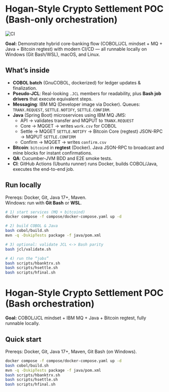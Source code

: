 # Hogan-Style Crypto Settlement POC (Bash-only orchestration)

![CI](https://github.com/<your-username>/hogan-crypto-settlement-poc/actions/workflows/ci.yml/badge.svg)

**Goal:** Demonstrate hybrid core-banking flow (COBOL/JCL mindset + MQ + Java + Bitcoin regtest) with modern CI/CD — all runnable locally on Windows (Git Bash/WSL), macOS, and Linux.

## What’s inside
- **COBOL batch** (GnuCOBOL, dockerized) for ledger updates & finalization.
- **Pseudo-JCL**: Real-looking `.JCL` members for readability, plus **Bash job drivers** that execute equivalent steps.
- **Messaging**: IBM MQ (Developer image via Docker). Queues: `TRANX.REQUEST`, `SETTLE.NOTIFY`, `SETTLE.CONFIRM`.
- **Java** (Spring Boot) microservices using IBM MQ JMS:
  - API → validates transfer and MQPUT to `TRANX.REQUEST`
  - Core → MQGET → writes `work.csv` for COBOL
  - Settle → MQGET `SETTLE.NOTIFY` → Bitcoin Core (regtest) JSON-RPC → MQPUT `SETTLE.CONFIRM`
  - Confirm → MQGET → writes `confirm.csv`
- **Bitcoin**: `bitcoind` in **regtest** (Docker). Java JSON-RPC to broadcast and mine blocks for instant confirmations.
- **QA**: Cucumber-JVM BDD and E2E smoke tests.
- **CI**: GitHub Actions (Ubuntu runner) runs Docker, builds COBOL/Java, executes the end-to-end job.

## Run locally

Prereqs: Docker, Git, Java 17+, Maven.  
Windows: run with **Git Bash** or **WSL**.

```bash
# 1) start services (MQ + bitcoind)
docker compose -f compose/docker-compose.yaml up -d

# 2) build COBOL & Java
bash cobol/build.sh
mvn -q -DskipTests package -f java/pom.xml

# 3) optional: validate JCL <-> Bash parity
bash jcl/validate.sh

# 4) run the “jobs”
bash scripts/hbanktrx.sh
bash scripts/hsettle.sh
bash scripts/hfinal.sh
```

# Hogan-Style Crypto Settlement POC (Bash orchestration)

**Goal:** COBOL/JCL mindset + IBM MQ + Java + Bitcoin regtest, fully runnable locally.

## Quick start

Prereqs: Docker, Git, Java 17+, Maven, Git Bash (on Windows).

```bash
docker compose -f compose/docker-compose.yaml up -d
bash cobol/build.sh
mvn -q -DskipTests package -f java/pom.xml
bash scripts/hbanktrx.sh
bash scripts/hsettle.sh
bash scripts/hfinal.sh
```